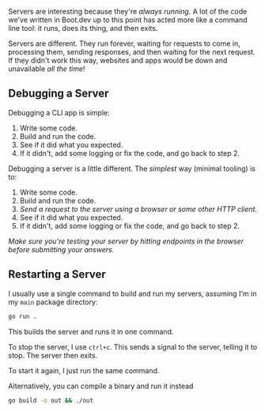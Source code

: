Servers are interesting because they're _always running._ A lot of the code we've written in Boot.dev up to this point has acted more like a command line tool: it runs, does its thing, and then exits.

Servers are different. They run forever, waiting for requests to come in, processing them, sending responses, and then waiting for the next request. If they didn't work this way, websites and apps would be down and unavailable _all the time_!

## Debugging a Server

Debugging a CLI app is simple:

1. Write some code.
2. Build and run the code.
3. See if it did what you expected.
4. If it didn't, add some logging or fix the code, and go back to step 2.

Debugging a server is a little different. The _simplest_ way (minimal tooling) is to:

1. Write some code.
2. Build and run the code.
3. _Send a request to the server using a browser or some other HTTP client._
4. See if it did what you expected.
5. If it didn't, add some logging or fix the code, and go back to step 2.

_Make sure you're testing your server by hitting endpoints in the browser before submitting your answers._

## Restarting a Server

I usually use a single command to build and run my servers, assuming I'm in my `main` package directory:

```bash
go run .
```

This builds the server and runs it in one command.

To stop the server, I use `ctrl+c`. This sends a signal to the server, telling it to stop. The server then exits.

To start it again, I just run the same command.

Alternatively, you can compile a binary and run it instead

```bash
go build -o out && ./out
```